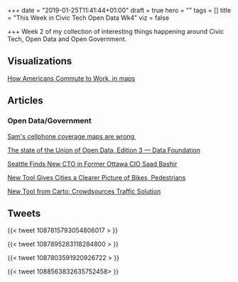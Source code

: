 +++
date = "2019-01-25T11:41:44+01:00"
draft = true
hero = ""
tags = []
title = "This Week in Civic Tech Open Data Wk4"
viz = false

+++
Week 2 of my collection of interesting things happening around Civic Tech, Open Data and Open Government.

## Visualizations

[How Americans Commute to Work, in maps](https://www.citylab.com/transportation/2019/01/commuting-to-work-data-car-public-transit-bike/580507/)

## Articles

### Open Data/Government

[Sam's cellphone coverage maps are wrong ](https://www.theregister.co.uk/2019/01/17/vermont_mobile_map/)

[The state of the Union of Open Data, Edition 3 — Data Foundation](https://www.datafoundation.org/the-state-of-the-union-of-open-data-ed-3/)

[Seattle Finds New CTO in Former Ottawa CIO Saad Bashir](http://www.govtech.com/people/Seattle-Finds-New-CTO-in-Former-Ottawa-CIO-Saad-Bashir.html)

[New Tool Gives Cities a Clearer Picture of Bikes, Pedestrians](http://www.govtech.com/fs/transportation/New-Tool-Gives-Cities-a-Clearer-Picture-of-Bikes-Pedestrians.html)

[New Tool from Carto: Crowdsources Traffic Solution](https://carto.com/solutions/traffico/?utm_content=83345653&utm_medium=social&utm_source=twitter&hss_channel=tw-241079136)

## Tweets

{{< tweet 1087815793054806017 > }}

{{< tweet 1087895283118284800 > }}

{{< tweet 1087803591920926722 > }}

{{< tweet 1088563832635752458> }}
